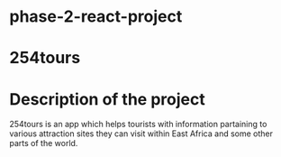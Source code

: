 # phase-2-react-project
# 254tours
# Description of the project
 254tours is an app which helps tourists with information partaining to various attraction sites they can visit within East Africa and some other parts of the world.
